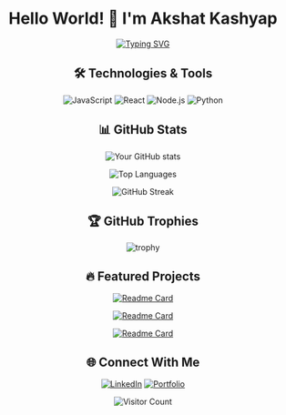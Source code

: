 <div align="center">
  
# Hello World! 👋 I'm Akshat Kashyap

[![Typing SVG](https://readme-typing-svg.herokuapp.com?font=Fira+Code&pause=1000&color=00F718&width=435&lines=DevOps+Engineer;Cloud+Consultant;Tech+Enthusiast)](https://git.io/typing-svg)

## 🛠 Technologies & Tools

![JavaScript](https://img.shields.io/badge/-JavaScript-F7DF1E?logo=javascript&logoColor=black)
![React](https://img.shields.io/badge/-React-61DAFB?logo=react&logoColor=black)
![Node.js](https://img.shields.io/badge/-Node.js-339933?logo=node.js&logoColor=white)
![Python](https://img.shields.io/badge/-Python-3776AB?logo=python&logoColor=white)

## 📊 GitHub Stats

![Your GitHub stats](https://github-readme-stats.vercel.app/api?username=Akshat-kay&show_icons=true&theme=radical)

![Top Languages](https://github-readme-stats.vercel.app/api/top-langs/?username=Akshat-kay&layout=compact&theme=vision-friendly-dark)

![GitHub Streak](https://github-readme-streak-stats.herokuapp.com/?user=Akshat-kay&theme=highcontrast)

## 🏆 GitHub Trophies

![trophy](https://github-profile-trophy.vercel.app/?username=Akshat-kay&theme=onedark)

## 🔥 Featured Projects

[![Readme Card](https://github-readme-stats.vercel.app/api/pin/?username=Akshat-kay&repo=AWS_NetVizion&theme=radical)](https://github.com/Akshat-kay/AWS_NetVizion)

[![Readme Card](https://github-readme-stats.vercel.app/api/pin/?username=Akshat-kay&repo=Speech-_Analytics_Dashboard&theme=radical)](https://github.com/Akshat-kay/Speech-_Analytics_Dashboard)

[![Readme Card](https://github-readme-stats.vercel.app/api/pin/?username=Akshat-kay&repo=voting-app&theme=radical)](https://github.com/Akshat-kay/voting-app)

## 🌐 Connect With Me

[![LinkedIn](https://img.shields.io/badge/-LinkedIn-0A66C2?logo=linkedin)](https://linkedin.com/in/786akshatk/)
[![Portfolio](https://img.shields.io/badge/-Portfolio-4285F4?logo=google-chrome)](https://akshatkashyap.cloud/)

![Visitor Count](https://profile-counter.glitch.me/Akshat-kay/count.svg)

</div>